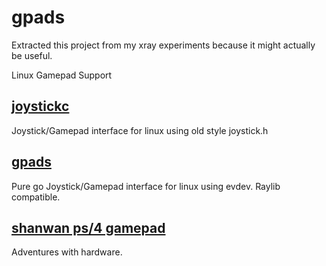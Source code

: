 # gpads

Extracted this project from my xray experiments because it might actually be useful.

Linux Gamepad Support 

## [joystickc](./joystickc/README.md)

Joystick/Gamepad interface for linux using old style joystick.h


## [gpads](./gpads/README.md)

Pure go Joystick/Gamepad interface for linux using evdev. Raylib compatible.

## [shanwan ps/4 gamepad](./shanwan/README.md)

Adventures with hardware.
